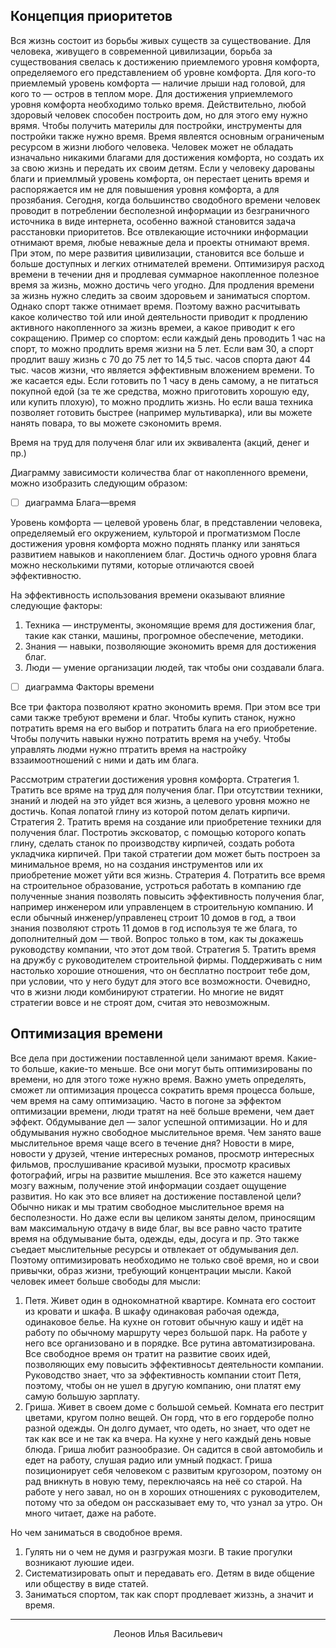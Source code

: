﻿## Концепция приоритетов
Вся жизнь состоит из борьбы живых существ за существование.
Для человека, живущего в современной цивилизации, борьба за существования свелась к достижению приемлемого уровня комфорта, определяемого его представлением об уровне комфорта. Для кого-то приемлемый уровень комфорта — наличие лрыши над головой, для кого то — остров в теплом море.
Для достижения уприемлемого уровня комфорта необходимо только время. Действительно, любой здоровый человек способен построить дом, но для этого ему нужно врямя. Чтобы получить материлы для постройки, инструменты для постройки также нужно время. Время явлеятся основным ограниченым ресурсом в жизни любого человека. Человек может не обладать изначально никакими благами для достижения комфорта, но создать их за свою жизнь и передать их своим детям. Если у человеку дарованы благи и приемлмый уровень комфорта, он перестает ценить время и распоряжается им не для повышения уровня комфорта, а для прозябания. 
Сегодня, когда большинство сводобного времени человек проводит в потреблении бесполезной информации из безграничного источника в виде интернета, особенно важной становится задача расстановки приоритетов.
Все отвлекающие источники информации отнимают время, любые неважные дела и проекты отнимают время. При этом, по мере развития цивилизации, становится все больше и больше доступных и легких отнимателей времени.
Оптимизируя расход времени в течении дня и продлевая суммарное накопленное полезное время за жизнь, можно достичь чего угодно.
Для продления времени за жизнь нужно следить за своим здоровьем и заниматыся спортом. Однако спорт также отнимает время. Поэтому важно расчитывать какое количество той или иной деятельности приводит к продлению активного накопленного за жизнь времеи, а какое приводит к его сокращению. Пример со спортом: если каждый день проводить 1 час на спорт, то можно продлить время жизни на 5 лет. Если вам 30, а спорт продлит вашу жизнь с 70 до 75 лет то 14,5 тыс. часов спорта дают 44 тыс. часов жизни, что является эффективным вложением времени.
То же касается еды. Если готовить по 1 часу в день самому, а не питаться покупной едой (за те же средства, можно приготовить хорошую еду, или купить плохую), то можно продлить жизнь. Но если ваша техника позволяет готовить быстрее (например мультиварка), или вы можете нанять повара, то вы можете сэкономить время.

Время на труд для полученя благ или их эквивалента (акций, денег и пр.)

Диаграмму зависимости количества благ от накопленного времени, можно изобразить следующим образом:

- [ ] диаграмма Блага—время

Уровень комфорта — целевой уровень благ, в представлении человека, определяемый его окружением, культорой и прогматизмом
После достижения уровня комфорта можно поднять планку или заняться развитием навыков и накоплением благ.
Достичь одного уровня блага можно несколькими путями, которые отличаются своей эффективностю.

На эффективность использования времени оказывают влияние следующие факторы:
1. Техника — инструменты, экономящие время для достижения благ, такие как станки, машины, прогромное обеспечение, методики.
2. Знания — навыки, позволяющие экономить время для достижения благ.
3. Люди — умение организации людей, так чтобы они создавали блага.

- [ ] диаграмма Факторы времени 

Все три фактора позволяют кратно экономить время. При этом все три сами также требуют времени и благ. Чтобы купить станок, нужно потратить время на его выбор и потратить блага на его приобретение. Чтобы получить навыки нужно потратить время на учебу. Чтобы управлять людми нужно птратить время на настройку вззаимоотношений с ними и дать им блага.

Рассмотрим стратегии достижения уровня комфорта.
Стратегия 1. Тратить все вряме на труд для получения благ. При отсутствии техники, знаний и людей на это уйдет вся жизнь, а целевого уровня можно не достичь. Копая лопатой глину из которой потом делать кирпичи.
Стратегия 2. Тратить время на создание или приобретение техники для получения благ. Постротиь эксковатор, с помощью которого копать глину, сделать станок по производству кирпичей, создать робота укладчика кирпичей. При такой стратегии дом может быть построен за минимальное время, но на создания инструментов или их приобретение может уйти вся жизнь.
Стратерия 4. Потратить все время на строительное образование, устроться работать в компанию где полученные знания позволять повысить эффективность получения благ, например инженером или управленцем в строительную компанию. И если обычный инженер/управленец строит 10 домов в год, а твои знания позволяют строть 11 домов в год используя те же блага, то дополнителный дом — твой. Вопрос только в том, как ты докажешь руководству компании, что этот дом твой.
Стратегия 5. Тратить время на дружбу с руководителем строительной фирмы. Поддерживать с ним настолько хорошие отношения, что он бесплатно построит тебе дом, при условии, что у него будут для этого все возможности.
Очевидно, что в жизни люди комбинируют стратегии. Но многие не видят стратегии вовсе и не строят дом, считая это невозможным.

## Оптимизация времени
Все дела при достижении поставленной цели занимают время. Какие-то больше, какие-то меньше. Все они могут быть оптимизированы по времени, но для этого тоже нужно время. Важно уметь определять, сможет ли оптимизация процесса сократить время процесса больше, чем время на саму оптимизацию. Часто в погоне за эффектом оптимизации времени, люди тратят на неё больше времени, чем дает эффект.
Обдумывание дел — залог успешной оптимизации. Но и для обдумывания нужно свободное мыслительное время. Чем занято ваше мыслительное время чаще всего в течение дня? Новости в мире, новости у друзей, чтение интересных романов, просмотр интересных фильмов, прослушивание красивой музыки, просмотр красивых фотографий, игры на развитие мышления. Все это кажется нашему мозгу важным, получение этой информации создает ощущение развития. Но как это все влияет на достижение поставленой цели? Обычно никак и мы тратим свободное мыслительное время на бесполезности.
Но даже если вы целиком заняты делом, приносящим вам максимальную отдачу в виде благ, вы все равно часто тратите время на обдумывание быта, одежды, еды, досуга и пр. Это также съедает мыслительные ресурсы и отвлекает от обдумывания дел.
Поэтому оптимизировать необходимо не только своё время, но и свои привычки, образ жизни, требующий концентрации мысли.
Какой человек имеет больше свободы для мысли:
1. Петя. Живет один в однокомнатной квартире. Комната его состоит из кровати и шкафа. В шкафу одинаковая рабочая одежда, одинаковое белье. На кухне он готовит обычную кашу и идёт на работу по обычному маршруту через большой парк. На работе у него все организовано и в порядке. Все рутина автоматизирована. Все свободное время он тратит на развитие своих идей, позволяющих ему повысить эффективносьт деятельности компании. Руководство знает, что за эффективность компании стоит Петя, поэтому, чтобы он не ушел в другую компанию, они платят ему самую большую зарплату.
2. Гриша. Живет в своем доме с большой семьей. Комната его пестрит цветами, кругом полно вещей. Он горд, что в его гордеробе полно разной одежды. Он долго думает, что одеть, но знает, что одет не так как все и не так ка вчера. На кухне у него каждый день новые блюда. Гриша любит разнообразие. Он садится в свой автомобиль и едет на работу, слушая радио или умный подкаст. Гриша позиционирует себя человеком с развитым кругозором, поэтому он рад вникнуть в новую тему, переключаясь на неё со старой. На работе у него завал, но он в хороших отношениях с руководителем, потому что за обедом он рассказывает ему то, что узнал за утро. Он много читает, даже на работе.

Но чем заниматься в сводобное время.  
1. Гулять ни о чем не думя и разгружая мозги. В такие прогулки возникают луюшие идеи.
2. Систематизировать опыт и передавать его. Детям в виде общение или обществу в виде статей.
3. Заниматься спортом, так как спорт продлевает жиззнь, а значит и время.

<hr>
<center>Леонов Илья Васильевич</center>
